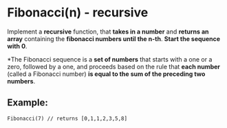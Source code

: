 # Fibonacci(n) - recursive

Implement a **recursive** function, that **takes in a number** and **returns an array** containing the **fibonacci numbers until the n-th**. **Start the sequence with 0**.

*The Fibonacci sequence is a **set of numbers** that starts with a one or a zero, followed by a one, and proceeds based on the rule that **each number** (called a Fibonacci number) **is equal to the sum of the preceding two numbers**.

## Example:

```Fibonacci(7) // returns [0,1,1,2,3,5,8]```
